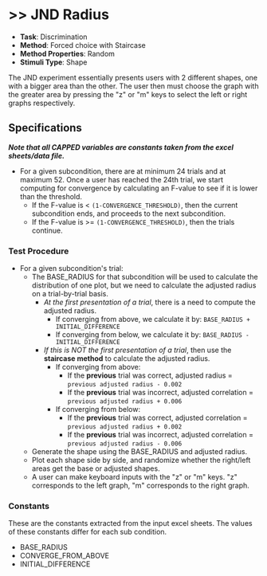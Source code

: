 # >> JND Radius

- **Task**: Discrimination
- **Method**: Forced choice with Staircase
- **Method Properties**: Random
- **Stimuli Type**: Shape

The JND experiment essentially presents users with 2 different shapes, one with a bigger area than the other. The user then must choose the graph with the greater area by pressing the "z" or "m" keys to select the left or right graphs respectively.

## Specifications

**_**Note that all CAPPED variables are constants taken from the excel sheets/data file.**_**

- For a given subcondition, there are at minimum 24 trials and at maximum 52. Once a user has reached the 24th trial, we start computing for convergence by calculating an F-value to see if it is lower than the threshold. 
  - If the F-value is < `(1-CONVERGENCE_THRESHOLD)`, then the current subcondition ends, and proceeds to the next subcondition.
  - If the F-value is >= `(1-CONVERGENCE_THRESHOLD)`, then the trials continue.

### Test Procedure
- For a given subcondition's trial:
  - The BASE_RADIUS for that subcondition will be used to calculate the distribution of one plot, but we need to calculate the adjusted radius on a trial-by-trial basis.
    - _At the first presentation of a trial_, there is a need to compute the adjusted radius. 
      - If converging from above, we calculate it by: `BASE_RADIUS + INITIAL_DIFFERENCE`
      - If converging from below, we calculate it by: `BASE_RADIUS - INITIAL_DIFFERENCE`
    - _If this is NOT the first presentation of a trial_, then use the **staircase method** to calculate the adjusted radius. 
      - If converging from above:
        - If the **previous** trial was correct, adjusted radius = `previous adjusted radius - 0.002`
        - If the **previous** trial was incorrect, adjusted correlation = `previous adjusted radius + 0.006`
      - If converging from below:
        - If the **previous** trial was correct, adjusted correlation = `previous adjusted radius + 0.002`
        - If the **previous** trial was incorrect, adjusted correlation = `previous adjusted radius - 0.006`
   - Generate the shape using the BASE_RADIUS and adjusted radius.
   - Plot each shape side by side, and randomize whether the right/left areas get the base or adjusted shapes.
   - A user can make keyboard inputs with the "z" or "m" keys. "z" corresponds to the left graph, "m" corresponds to the right graph.

### Constants
These are the constants extracted from the input excel sheets. The values of these constants differ for each sub condition.

- BASE_RADIUS
- CONVERGE_FROM_ABOVE
- INITIAL_DIFFERENCE
